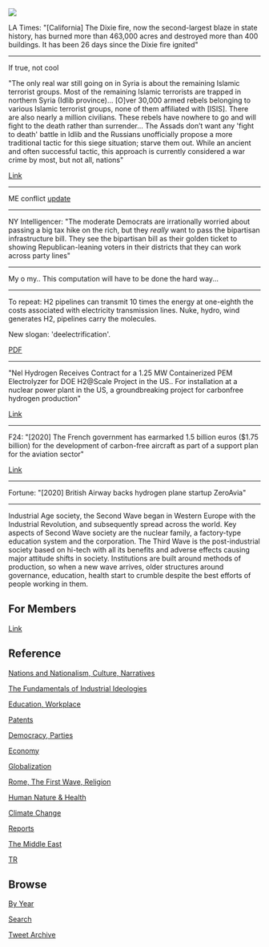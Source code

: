 
<img src="https://drive.google.com/uc?export=view&id=1B2wf9R7AMH1d7Vw6e2mucLbIQ5NSjir7"/>

LA Times: "[California] The Dixie fire, now the second-largest blaze
in state history, has burned more than 463,000 acres and destroyed
more than 400 buildings. It has been 26 days since the Dixie fire
ignited"

---

If true, not cool

"The only real war still going on in Syria is about the remaining
Islamic terrorist groups. Most of the remaining Islamic terrorists are
trapped in northern Syria (Idlib province)... [O]ver 30,000 armed
rebels belonging to various Islamic terrorist groups, none of them
affiliated with [ISIS]. There are also nearly a million
civilians. These rebels have nowhere to go and will fight to the death
rather than surrender... The Assads don’t want any 'fight to death'
battle in Idlib and the Russians unofficially propose a more
traditional tactic for this siege situation; starve them out. While an
ancient and often successful tactic, this approach is currently
considered a war crime by most, but not all, nations"

[Link](https://strategypage.com/qnd/russia/articles/20210806.aspx)

---

ME conflict [update](2019/05/confstats.md#gdeltme)

---

NY Intelligencer: "The moderate Democrats are irrationally worried
about passing a big tax hike on the rich, but they *really* want to
pass the bipartisan infrastructure bill. They see the bipartisan bill
as their golden ticket to showing Republican-leaning voters in their
districts that they can work across party lines"

---

My o my.. This computation will have to be done the hard way...

---


To repeat: H2 pipelines can transmit 10 times the energy at one-eighth
the costs associated with electricity transmission lines. Nuke, hydro,
wind generates H2, pipelines carry the molecules.

New slogan: 'deelectrification'. 

[PDF](https://hydrogencouncil.com/wp-content/uploads/2021/02/Hydrogen-Insights-2021-Report.pdf)

---

"Nel Hydrogen Receives Contract for a 1.25 MW Containerized PEM
Electrolyzer for DOE H2@Scale Project in the US.. For installation at
a nuclear power plant in the US, a groundbreaking project for
carbonfree hydrogen production"

[Link](https://bit.ly/3xFAvaW)

---

F24: "[2020] The French government has earmarked 1.5 billion euros
($1.75 billion) for the development of carbon-free aircraft as part of
a support plan for the aviation sector"

[Link](https://www.france24.com/en/20200921-airbus-aims-for-hydrogen-powered-plane-by-2035)

---

Fortune: "[2020] British Airway backs hydrogen plane startup ZeroAvia"

---

Industrial Age society, the Second Wave began in Western Europe with
the Industrial Revolution, and subsequently spread across the
world. Key aspects of Second Wave society are the nuclear family, a
factory-type education system and the corporation. The Third Wave is
the post-industrial society based on hi-tech with all its benefits and
adverse effects causing major attitude shifts in society. Institutions
are built around methods of production, so when a new wave arrives,
older structures around governance, education, health start to crumble
despite the best efforts of people working in them.

## For Members

[Link](https://thirdwave-members.herokuapp.com)

## Reference

[Nations and Nationalism, Culture, Narratives](/2013/02/nations-and-nationalism.md)

[The Fundamentals of Industrial Ideologies](/2011/04/fundamentals-of-industrial-ideologies.md)

[Education, Workplace](2017/09/education-workplace.md)

[Patents](/2018/09/patents.md)

[Democracy, Parties](/2016/11/democracy.md)

[Economy](/2018/05/economy.md)

[Globalization](/2018/09/globalization.md)

[Rome, The First Wave, Religion](/2017/12/rome.md)

[Human Nature & Health](/2020/07/human-nature.md)

[Climate Change](/2018/12/climate.md)

[Reports](/2019/05/reports.md)

[The Middle East](/2019/07/middleeast.md)

[TR](../tr)

## Browse

[By Year](years.md)

[Search](search.html)

[Tweet Archive](/tweets/README.md)


